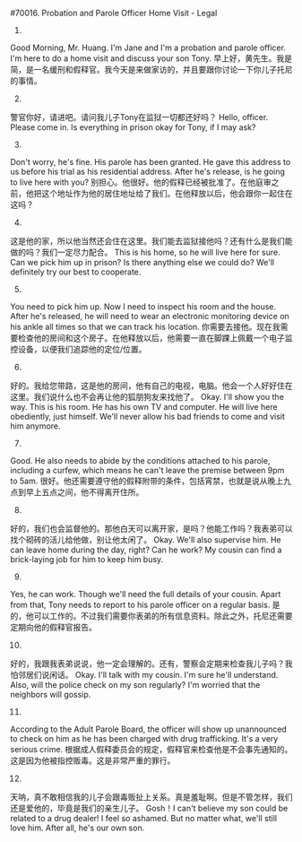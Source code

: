 #70016. Probation and Parole Officer Home Visit - Legal

1.
Good Morning, Mr. Huang. I'm Jane and I'm a probation and parole officer. I'm here to do a home visit and discuss your son Tony.
早上好，黄先生。我是简，是一名缓刑和假释官。我今天是来做家访的，并且要跟你讨论一下你儿子托尼的事情。

2.
警官你好，请进吧。请问我儿子Tony在监狱一切都还好吗？
Hello, officer. Please come in. Is everything in prison okay for Tony, if I may ask?

3.
Don't worry, he's fine. His parole has been granted. He gave this address to us before his trial as his residential address. After he's release, is he going to live here with you?
别担心。他很好。他的假释已经被批准了。在他庭审之前，他把这个地址作为他的居住地址给了我们。在他释放以后，他会跟你一起住在这吗？

4.
这是他的家，所以他当然还会住在这里。我们能去监狱接他吗？还有什么是我们能做的吗？我们一定尽力配合。
This is his home, so he will live here for sure. Can we pick him up in prison? Is there anything else we could do? We'll definitely try our best to cooperate.

5.
You need to pick him up. Now I need to inspect his room and the house. After he's released, he will need to wear an electronic monitoring device on his ankle all times so that we can track his location.
你需要去接他。现在我需要检查他的房间和这个房子。在他释放以后，他需要一直在脚踝上佩戴一个电子监控设备，以便我们追踪他的定位/位置。

6.
好的。我给您带路，这是他的房间，他有自己的电视，电脑。他会一个人好好住在这里。我们说什么也不会再让他的狐朋狗友来找他了。
Okay. I'll show you the way. This is his room. He has his own TV and computer. He will live here obediently, just himself. We'll never allow his bad friends to come and visit him anymore.

7.
Good. He also needs to abide by the conditions attached to his parole, including a curfew, which means he can't leave the premise between 9pm to 5am.
很好。他还需要遵守他的假释附带的条件，包括宵禁，也就是说从晚上九点到早上五点之间，他不得离开住所。

8.
好的，我们也会监督他的。那他白天可以离开家，是吗？他能工作吗？我表弟可以找个砌砖的活儿给他做，别让他太闲了。
Okay. We'll also supervise him. He can leave home during the day, right? Can he work? My cousin can find a brick-laying job for him to keep him busy.

9.
Yes, he can work. Though we'll need the full details of your cousin. Apart from that, Tony needs to report to his parole officer on a regular basis.
是的，他可以工作的。不过我们需要你表弟的所有信息资料。除此之外，托尼还需要定期向他的假释官报告。

10.
好的，我跟我表弟说说，他一定会理解的。还有，警察会定期来检查我儿子吗？我怕邻居们说闲话。
Okay. I'll talk with my cousin. I'm sure he'll understand. Also, will the police check on my son regularly? I'm worried that the neighbors will gossip.

11.
According to the Adult Parole Board, the officer will show up unannounced to check on him as he has been charged with drug trafficking. It's a very serious crime.
根据成人假释委员会的规定，假释官来检查他是不会事先通知的。这是因为他被指控贩毒。这是非常严重的罪行。

12.
天呐，真不敢相信我的儿子会跟毒贩扯上关系。真是羞耻啊。但是不管怎样，我们还是爱他的，毕竟是我们的亲生儿子。
Gosh！I can't believe my son could be related to a drug dealer! I feel so ashamed. But no matter what, we'll still love him. After all, he's our own son.